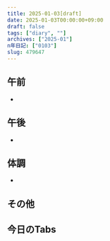 ```yaml
---
title: 2025-01-03[draft]
date: 2025-01-03T00:00:00+09:00
draft: false
tags: ["diary", ""]
archives: ["2025-01"]
n年日記: ["0103"]
slug: 479647
---
```

## 午前
- 
## 午後
- 
## 体調
- 
## その他
## 今日のTabs